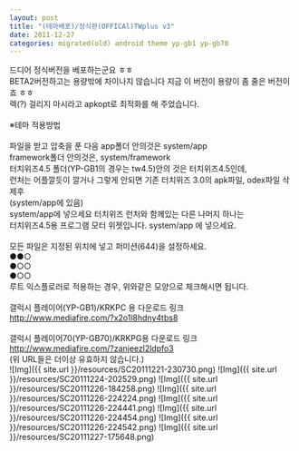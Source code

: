 ```yaml
---
layout: post
title: "(테마배포)/정식판(OFFICAl)TWplus v3"
date: 2011-12-27
categories: migrated(old) android theme yp-gb1 yp-gb70
---
```


드디어 정식버전을 베포하는군요 ㅎㅎ<br>
BETA2버전하고는 용량밖에 차이나지 않습니다 지금 이 버전이 용량이 좀 줄은 버전이죠 ㅎㅎ<br>
렉(?) 걸리지 마시라고 apkopt로 최적화를 해 주었습니다.<br>
<br>
※테마 적용방법<br>
<br>
파일을 받고 압축을 푼 다음 app폴더 안의것은 system/app<br>
framework폴더 안의것은, system/framework<br>
터치위즈4.5 폴더(YP-GB1의 경우는 tw4.5)안의 것은 터치위즈4.5인데,<br>
런처는 어플깔듯이 깔거나 그렇게 안되면 기존 터치위즈 3.0의 apk파일, odex파일 삭제후<br>
(system/app에 있음)<br>
system/app에 넣으세요 터치위즈 런처와 함께있는 다른 나머지 하나는<br>
터치위즈4.5용 프로그램 모터 위젯입니다. system/app 에 넣으세요.<br>
<br>
모든 파일은 지정된 위치에 넣고 퍼미션(644)을 설정하세요.<br>
●●○<br>
●○○<br>
●○○<br>
루트 익스플로러로 적용하는 경우, 위와같은 모양으로 체크해시면 됩니다.<br>
<br>
갤럭시 플레이어(YP-GB1)/KRKPC 용 다운로드 링크<br>
http://www.mediafire.com/?x2o1l8hdny4tbs8<br><br>
갤럭시 플레이어70(YP-GB70)/KRKPG용 다운로드 링크<br>
http://www.mediafire.com/?zanjeezl2ldpfo3<br>
(위 URL들은 더이상 유효하지 않습니다.)<br>
![Img]({{ site.url }}/resources/SC20111221-230730.png)
![Img]({{ site.url }}/resources/SC20111224-202529.png)
![Img]({{ site.url }}/resources/SC20111226-184258.png)
![Img]({{ site.url }}/resources/SC20111226-224224.png)
![Img]({{ site.url }}/resources/SC20111226-224441.png)
![Img]({{ site.url }}/resources/SC20111226-224454.png)
![Img]({{ site.url }}/resources/SC20111226-224542.png)
![Img]({{ site.url }}/resources/SC20111227-175648.png)

